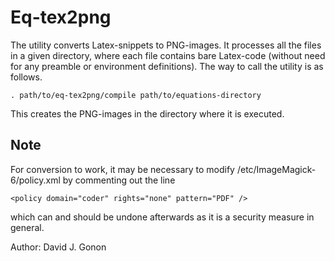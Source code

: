 # Eq-tex2png

The utility converts Latex-snippets to PNG-images. It processes all the files in a given directory, where each file contains bare Latex-code (without need for any preamble or environment definitions). The way to call the utility is as follows.
```
. path/to/eq-tex2png/compile path/to/equations-directory
```
This creates the PNG-images in the directory where it is executed.

## Note

For conversion to work, it may be necessary to modify /etc/ImageMagick-6/policy.xml by commenting out the line
```
<policy domain="coder" rights="none" pattern="PDF" />
```
which can and should be undone afterwards as it is a security measure in general.

Author: David J. Gonon
